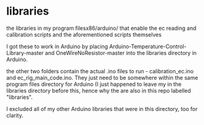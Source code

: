 # libraries
the libraries in my program filesx86/arduino/ that enable the ec reading and calibration scripts and the aforementioned scripts themselves


I got these to work in Arduino by placing Arduino-Temperature-Control-Library-master and OneWireNoResistor-master
into the libraries directory in Arduino.

the other two folders contain the actual .ino files to run - calibration_ec.ino and ec_rig_main_code.ino. They just
need to be somewhere within the same program files directory for Arduino (I just happened to leave my in the libraries directory 
before this, hence why the are also in this repo labelled "libraries". 

I excluded all of my other Arduino libraries that were in this directory, too for clarity.
